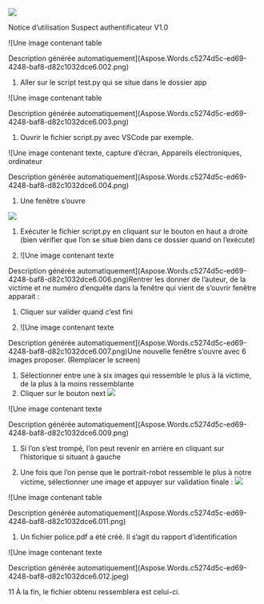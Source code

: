 ﻿
![](Aspose.Words.c5274d5c-ed69-4248-baf8-d82c1032dce6.001.png)

Notice d’utilisation Suspect authentificateur V1.0



![Une image contenant table

Description générée automatiquement](Aspose.Words.c5274d5c-ed69-4248-baf8-d82c1032dce6.002.png)

1. Aller sur le script test.py qui se situe dans le dossier app



![Une image contenant table

Description générée automatiquement](Aspose.Words.c5274d5c-ed69-4248-baf8-d82c1032dce6.003.png)

1. Ouvrir le fichier script.py avec VSCode par exemple. 



![Une image contenant texte, capture d’écran, Appareils électroniques, ordinateur

Description générée automatiquement](Aspose.Words.c5274d5c-ed69-4248-baf8-d82c1032dce6.004.png)

1. Une fenêtre s’ouvre






![](Aspose.Words.c5274d5c-ed69-4248-baf8-d82c1032dce6.005.png)

1. Exécuter le fichier script.py en cliquant sur le bouton en haut a droite (bien vérifier que l’on se situe bien dans ce dossier quand on l’exécute)












1. ![Une image contenant texte

Description générée automatiquement](Aspose.Words.c5274d5c-ed69-4248-baf8-d82c1032dce6.006.png)Rentrer les donner de l’auteur, de la victime et ne numéro d’enquête dans la fenêtre qui vient de s’ouvrir fenêtre apparait :
1. Cliquer sur valider quand c’est fini



1. ![Une image contenant texte

Description générée automatiquement](Aspose.Words.c5274d5c-ed69-4248-baf8-d82c1032dce6.007.png)Une nouvelle fenêtre s’ouvre avec 6 images proposer. (Remplacer le screen)
1. Sélectionner entre une à six images qui ressemble le plus à la victime, de la plus à la moins ressemblante
1. Cliquer sur le bouton next ![](Aspose.Words.c5274d5c-ed69-4248-baf8-d82c1032dce6.008.png)



![Une image contenant texte

Description générée automatiquement](Aspose.Words.c5274d5c-ed69-4248-baf8-d82c1032dce6.009.png)                                    


1. Si l’on s’est trompé, l’on peut revenir en arrière en cliquant sur l’historique si situant à gauche

1. Une fois que l’on pense que le portrait-robot ressemble le plus à notre victime, sélectionner une image et appuyer sur validation finale : ![](Aspose.Words.c5274d5c-ed69-4248-baf8-d82c1032dce6.010.png)



![Une image contenant table

Description générée automatiquement](Aspose.Words.c5274d5c-ed69-4248-baf8-d82c1032dce6.011.png)

1. Un fichier police.pdf a été créé. Il s’agit du rapport d’identification



![Une image contenant texte

Description générée automatiquement](Aspose.Words.c5274d5c-ed69-4248-baf8-d82c1032dce6.012.jpeg)

11	À la fin, le fichier obtenu ressemblera est celui-ci.
